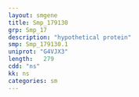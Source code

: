 ```yaml
---
layout: smgene
title: Smp_179130
grp: Smp_17
description: "hypothetical protein"
smp: Smp_179130.1
uniprot: "G4VJX3"
length:   279
cdd: "ns"
kk: ns
categories: sm
---
```

